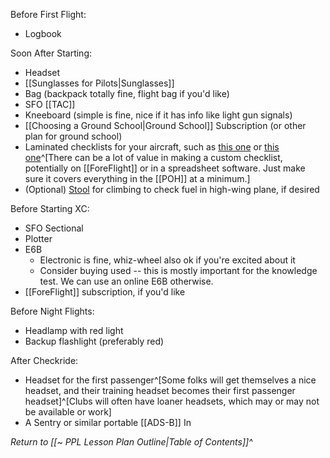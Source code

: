 Before First Flight:
- Logbook

Soon After Starting:
- Headset
- [[Sunglasses for Pilots|Sunglasses]]
- Bag (backpack totally fine, flight bag if you'd like)
- SFO [[TAC]]
- Kneeboard (simple is fine, nice if it has info like light gun signals)
- [[Choosing a Ground School|Ground School]] Subscription (or other plan for ground school)
- Laminated checklists for your aircraft, such as [this one](https://www.mypilotstore.com/mypilotstore/sep/5067) or [this one](https://www.sportys.com/qref-cessna-checklist-pro-version.html)^[There can be a lot of value in making a custom checklist, potentially on [[ForeFlight]] or in a spreadsheet software. Just make sure it covers everything in the [[POH]] at a minimum.]
- (Optional) [Stool](https://a.co/d/6xdN8tf) for climbing to check fuel in high-wing plane, if desired

Before Starting XC:
- SFO Sectional
- Plotter
- E6B
	- Electronic is fine, whiz-wheel also ok if you're excited about it
	- Consider buying used -- this is mostly important for the knowledge test. We can use an online E6B otherwise.
- [[ForeFlight]] subscription, if you'd like

Before Night Flights:
- Headlamp with red light
- Backup flashlight (preferably red)

After Checkride:
- Headset for the first passenger^[Some folks will get themselves a nice headset, and their training headset becomes their first passenger headset]^[Clubs will often have loaner headsets, which may or may not be available or work]
- A Sentry or similar portable [[ADS-B]] In

*Return to [[~ PPL Lesson Plan Outline|Table of Contents]]^*